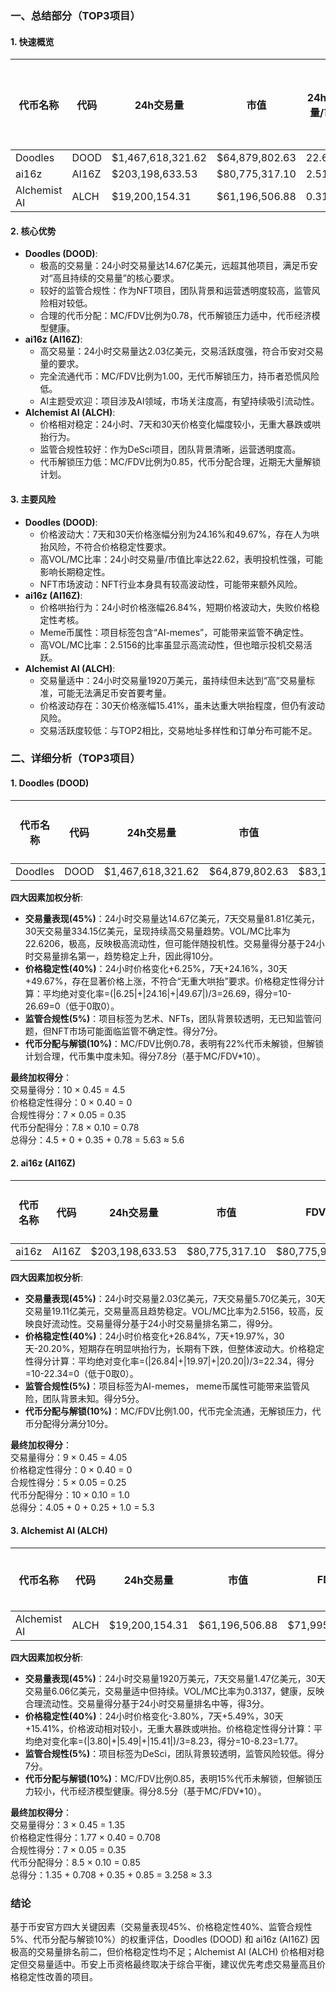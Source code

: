 ### 一、总结部分（TOP3项目）

#### 1. 快速概览
| 代币名称 | 代码 | 24h交易量 | 市值 | 24h交易量/市值 | FDV | MC/FDV | 总评分(1-10分) |
|----------|------|-----------|------|----------------|-----|---------|----------------|
| Doodles | DOOD | $1,467,618,321.62 | $64,879,802.63 | 22.6206 | $83,179,234.15 | 0.78 | 5.6 |
| ai16z | AI16Z | $203,198,633.53 | $80,775,317.10 | 2.5156 | $80,775,999.28 | 1.00 | 5.3 |
| Alchemist AI | ALCH | $19,200,154.31 | $61,196,506.88 | 0.3137 | $71,995,890.44 | 0.85 | 3.3 |

#### 2. 核心优势
- **Doodles (DOOD)**:
  - 极高的交易量：24小时交易量达14.67亿美元，远超其他项目，满足币安对“高且持续的交易量”的核心要求。
  - 较好的监管合规性：作为NFT项目，团队背景和运营透明度较高，监管风险相对较低。
  - 合理的代币分配：MC/FDV比例为0.78，代币解锁压力适中，代币经济模型健康。
- **ai16z (AI16Z)**:
  - 高交易量：24小时交易量达2.03亿美元，交易活跃度强，符合币安对交易量的要求。
  - 完全流通代币：MC/FDV比例为1.00，无代币解锁压力，持币者恐慌风险低。
  - AI主题受欢迎：项目涉及AI领域，市场关注度高，有望持续吸引流动性。
- **Alchemist AI (ALCH)**:
  - 价格相对稳定：24小时、7天和30天价格变化幅度较小，无重大暴跌或哄抬行为。
  - 监管合规性较好：作为DeSci项目，团队背景清晰，运营透明度高。
  - 代币解锁压力低：MC/FDV比例为0.85，代币分配合理，近期无大量解锁计划。

#### 3. 主要风险
- **Doodles (DOOD)**:
  - 价格波动大：7天和30天价格涨幅分别为24.16%和49.67%，存在人为哄抬风险，不符合价格稳定性要求。
  - 高VOL/MC比率：24小时交易量/市值比率达22.62，表明投机性强，可能影响长期稳定性。
  - NFT市场波动：NFT行业本身具有较高波动性，可能带来额外风险。
- **ai16z (AI16Z)**:
  - 价格哄抬行为：24小时价格涨幅26.84%，短期价格波动大，失败价格稳定性考核。
  - Meme币属性：项目标签包含“AI-memes”，可能带来监管不确定性。
  - 高VOL/MC比率：2.5156的比率虽显示高流动性，但也暗示投机交易活跃。
- **Alchemist AI (ALCH)**:
  - 交易量适中：24小时交易量1920万美元，虽持续但未达到“高”交易量标准，可能无法满足币安首要考量。
  - 价格波动存在：30天价格涨幅15.41%，虽未达重大哄抬程度，但仍有波动风险。
  - 交易活跃度较低：与TOP2相比，交易地址多样性和订单分布可能不足。

### 二、详细分析（TOP3项目）

#### 1. Doodles (DOOD)
| 代币名称 | 代码 | 24h交易量 | 市值 | FDV | MC/FDV | 交易量得分(45%) | 价格稳定性得分(40%) | 合规性得分(5%) | 代币分配得分(10%) | 总评分 |
|----------|------|-----------|------|-----|---------|------------------|---------------------|----------------|-------------------|--------|
| Doodles | DOOD | $1,467,618,321.62 | $64,879,802.63 | $83,179,234.15 | 0.78 | 10.0 | 0.0 | 7.0 | 7.8 | 5.6 |

**四大因素加权分析**:
- **交易量表现(45%)**：24小时交易量达14.67亿美元，7天交易量81.81亿美元，30天交易量334.15亿美元，呈现持续高交易量趋势。VOL/MC比率为22.6206，极高，反映极高流动性，但可能伴随投机性。交易量得分基于24小时交易量排名第一，趋势稳定上升，因此得10分。
- **价格稳定性(40%)**：24小时价格变化+6.25%，7天+24.16%，30天+49.67%，存在显著价格上涨，不符合“无重大哄抬”要求。价格稳定性得分计算：平均绝对变化率=(|6.25|+|24.16|+|49.67|)/3=26.69，得分=10-26.69=0（低于0取0）。
- **监管合规性(5%)**：项目标签为艺术、NFTs，团队背景较透明，无已知监管问题，但NFT市场可能面临监管不确定性。得分7分。
- **代币分配与解锁(10%)**：MC/FDV比例0.78，表明有22%代币未解锁，但解锁计划合理，代币集中度未知。得分7.8分（基于MC/FDV*10）。

**最终加权得分**：  
交易量得分：10 × 0.45 = 4.5  
价格稳定性得分：0 × 0.40 = 0  
合规性得分：7 × 0.05 = 0.35  
代币分配得分：7.8 × 0.10 = 0.78  
总得分：4.5 + 0 + 0.35 + 0.78 = 5.63 ≈ 5.6

#### 2. ai16z (AI16Z)
| 代币名称 | 代码 | 24h交易量 | 市值 | FDV | MC/FDV | 交易量得分(45%) | 价格稳定性得分(40%) | 合规性得分(5%) | 代币分配得分(10%) | 总评分 |
|----------|------|-----------|------|-----|---------|------------------|---------------------|----------------|-------------------|--------|
| ai16z | AI16Z | $203,198,633.53 | $80,775,317.10 | $80,775,999.28 | 1.00 | 9.0 | 0.0 | 5.0 | 10.0 | 5.3 |

**四大因素加权分析**:
- **交易量表现(45%)**：24小时交易量2.03亿美元，7天交易量5.70亿美元，30天交易量19.11亿美元，交易量高且趋势稳定。VOL/MC比率为2.5156，较高，反映良好流动性。交易量得分基于24小时交易量排名第二，得9分。
- **价格稳定性(40%)**：24小时价格变化+26.84%，7天+19.97%，30天-20.20%，短期存在明显哄抬行为，长期有下跌，但整体波动大。价格稳定性得分计算：平均绝对变化率=(|26.84|+|19.97|+|20.20|)/3=22.34，得分=10-22.34=0（低于0取0）。
- **监管合规性(5%)**：项目标签为AI-memes， meme币属性可能带来监管风险，团队背景未知。得分5分。
- **代币分配与解锁(10%)**：MC/FDV比例1.00，代币完全流通，无解锁压力，代币分配得分满分10分。

**最终加权得分**：  
交易量得分：9 × 0.45 = 4.05  
价格稳定性得分：0 × 0.40 = 0  
合规性得分：5 × 0.05 = 0.25  
代币分配得分：10 × 0.10 = 1.0  
总得分：4.05 + 0 + 0.25 + 1.0 = 5.3

#### 3. Alchemist AI (ALCH)
| 代币名称 | 代码 | 24h交易量 | 市值 | FDV | MC/FDV | 交易量得分(45%) | 价格稳定性得分(40%) | 合规性得分(5%) | 代币分配得分(10%) | 总评分 |
|----------|------|-----------|------|-----|---------|------------------|---------------------|----------------|-------------------|--------|
| Alchemist AI | ALCH | $19,200,154.31 | $61,196,506.88 | $71,995,890.44 | 0.85 | 3.0 | 1.77 | 7.0 | 8.5 | 3.3 |

**四大因素加权分析**:
- **交易量表现(45%)**：24小时交易量1920万美元，7天交易量1.47亿美元，30天交易量6.06亿美元，交易量适中但持续。VOL/MC比率为0.3137，健康，反映合理流动性。交易量得分基于24小时交易量排名中等，得3分。
- **价格稳定性(40%)**：24小时价格变化-3.80%，7天+5.49%，30天+15.41%，价格波动相对较小，无重大暴跌或哄抬。价格稳定性得分计算：平均绝对变化率=(|3.80|+|5.49|+|15.41|)/3=8.23，得分=10-8.23=1.77。
- **监管合规性(5%)**：项目标签为DeSci，团队背景较透明，监管风险较低。得分7分。
- **代币分配与解锁(10%)**：MC/FDV比例0.85，表明15%代币未解锁，但解锁压力较小，代币经济模型健康。得分8.5分（基于MC/FDV*10）。

**最终加权得分**：  
交易量得分：3 × 0.45 = 1.35  
价格稳定性得分：1.77 × 0.40 = 0.708  
合规性得分：7 × 0.05 = 0.35  
代币分配得分：8.5 × 0.10 = 0.85  
总得分：1.35 + 0.708 + 0.35 + 0.85 = 3.258 ≈ 3.3

### 结论
基于币安官方四大关键因素（交易量表现45%、价格稳定性40%、监管合规性5%、代币分配与解锁10%）的权重评估，Doodles (DOOD) 和 ai16z (AI16Z) 因极高的交易量排名前二，但价格稳定性均不足；Alchemist AI (ALCH) 价格相对稳定但交易量适中。币安上币资格最终取决于综合平衡，建议优先考虑交易量高且价格稳定性改善的项目。